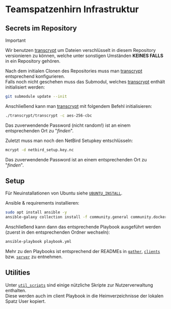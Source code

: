 [transcrypt]: https://github.com/elasticdog/transcrypt

# Teamspatzenhirn Infrastruktur

## Secrets im Repository

> [!IMPORTANT]
> Wir benutzen [transcrypt](https://github.com/elasticdog/transcrypt) um Dateien verschlüsselt in diesem Repository versionieren zu können, welche unter sonstigen Umständen **KEINES FALLS** in ein Repository gehören.

Nach dem initialen Clonen des Repositories muss man [transcrypt] entsprechend konfigurieren. \
Falls noch nicht geschehen muss das Submodul, welches [transcrypt] enthält initialisiert werden:
```bash
git submodule update --init
```

Anschließend kann man [transcrypt] mit folgendem Befehl initialisieren:
```bash
./transcrypt/transcrypt -c aes-256-cbc
```
Das zuverwendende Password (nicht random!) ist an einem entsprechenden Ort zu "_finden_".

Zuletzt muss man noch den NetBird Setupkey entschlüsseln:
```bash
mcrypt -d netbird_setup.key.nc
```
Das zuverwendende Password ist an einem entsprechenden Ort zu "_finden_".

## Setup

Für Neuinstallationen von Ubuntu siehe [`UBUNTU_INSTALL`](UBUNTU_INSTALL.md).

Ansible & requirements installieren:
```bash
sudo apt install ansible -y
ansible-galaxy collection install -f community.general community.docker
```

Anschließend kann dann das entsprechende Playbook ausgeführt werden (zuerst in den entsprechenden Ordner wechseln):
```bash
ansible-playbook playbook.yml 
```

Mehr zu den Playbooks ist entsprechend der READMEs in [`gather`](gather/), [`clients`](clients/) bzw. [`server`](server/) zu entnehmen.

## Utilities

Unter [`util_scripts`](util_scripts/) sind einige nützliche Skripte zur Nutzerverwaltung enthalten. \
Diese werden auch im client Playbook in die Heimverzeichnisse der lokalen Spatz User kopiert.
